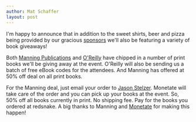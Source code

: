 ```yaml
---
author: Mat Schaffer
layout: post
---
```


I'm happy to announce that in addition to the sweet shirts, beer and pizza being provided by our gracious [sponsors](/sponsors/) we'll also be featuring a variety of book giveaways!

Both [Manning Publications](http://www.manning.com/) and [O'Reilly](http://oreilly.com/) have chipped in a number of print books we'll be giving away at the event. O'Reilly will also be sending us a batch of free eBook codes for the attendees. And Manning has offered at 50% off deal on all print books.

For the Manning deal, just email your order to [Jason Stelzer](mailto:jason.stelzer@gmail.com). Monetate will take care of the order and you can pick up your books at the event. So, 50% off all books currently in print. No shipping fee. Pay for the books you ordered at redsnake. A big thanks to Manning and [Monetate](http://monetate.com) for making this happen!
